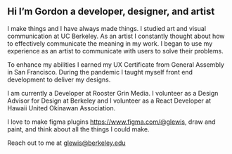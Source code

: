 <!--
**Gordoburrito/gordoburrito** is a ✨ _special_ ✨ repository because its `README.md` (this file) appears on your GitHub profile.

Here are some ideas to get you started:

- 🔭 I’m currently working on ...
- 🌱 I’m currently learning ...
- 👯 I’m looking to collaborate on ...
- 🤔 I’m looking for help with ...
- 💬 Ask me about ...
- 📫 How to reach me: ...
- 😄 Pronouns: ...
- ⚡ Fun fact: ...
-->

## Hi I’m Gordon a developer, designer, and artist

I make things and I have always made things. I studied art and visual communication at UC Berkeley. As an artist I constantly thought about how to effectively communicate the meaning in my work. I began to use my experience as an artist to communicate with users to solve their problems. 

To enhance my abilities I earned my UX Certificate from General Assembly in San Francisco. During the pandemic I taught myself front end development to deliver my designs.

I am currently a Developer at Rooster Grin Media. I volunteer as a Design Advisor for Design at Berkeley and I volunteer as a React Developer at Hawaii United Okinawan Association.

I love to make figma plugins https://www.figma.com/@glewis, draw and paint, and think about all the things I could make.

Reach out to me at glewis@berkeley.edu
